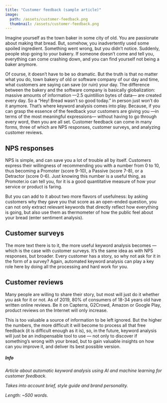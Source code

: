 ```yaml
---
title: "Customer feedback (sample article)"
image: 
  path: /assets/customer-feedback.png
  thumbnail: /assets/customer-feedback.png
---
```


Imagine yourself as the town baker in some city of old. You are passionate about making that
bread. But, somehow, you inadvertently used some spoiled ingredient. Something went wrong,
but you didn’t notice. Suddenly, people stop going to your bakery. If someone doesn’t come and
tell you, everything can come crashing down, and you can find yourself not being a baker
anymore.

Of course, it doesn’t have to be so dramatic. But the truth is that no matter what you do, town
bakery of old or software company of our day and time, what customers are saying can save (or
ruin) your day. The difference between the bakery and the software company is basically
globalization: massive amounts of information —2.5 quintillion bytes of data— are created every
day. So a “Hey! Bread wasn’t so good today.” in person just won’t do it anymore.
That’s where keyword analysis comes into play. Because, if you can grasp the essence of the
feedback your customers are giving you —in terms of the most meaningful expressions— without
having to go through every word, then you are all set. Customer feedback can come in many
forms, three of which are NPS responses, customer surveys, and analyzing customer reviews.

## NPS responses

NPS is simple, and can save you a lot of trouble all by itself. Customers express their willingness
of recommending you with a number from 0 to 10, thus becoming a Promoter (score 9-10), a
Passive (score 7-8), or a Detractor (score 0-6). Just knowing this number is a useful thing, as
Promoter.io can tell you, for it is a good quantitative measure of how your service or product is
faring.

But you can add to it about two more flavors of usefulness: by asking customers why they gave
you that score as an open-ended question, you can not only extract relevant keywords that
directly reflect how everything is going, but also use them as thermometer of how the public feel
about your bread (enter sentiment analysis).

## Customer surveys

The more text there is to it, the more useful keyword analysis becomes — which is the case with
customer surveys. It’s the same idea as with NPS responses, but broader. Every customer has a
story, so why not ask for it in the form of a survey? Again, automated keyword analysis can play
a key role here by doing all the processing and hard work for you.

## Customer reviews

Many people are willing to share their story, but most will just do it whether you ask for it or
not. As of 2019, 80% of consumers of 18-34 years old have written online reviews. Be it on
Capterra, G2Crowd, Amazon or Google Play, product reviews on the Internet will only increase.

This is too valuable a source of information to be left ignored. But the higher the numbers, the
more difficult it will become to process all that free feedback (it is difficult enough as it is), so,
in the future, keyword analysis will just be an indispensable tool to use — not only to discover if
something’s wrong with your bread, but to gain valuable insights on how can you improve it,
and deliver its best possible version.


##### _Info_
_Article about automatic keyword analysis using AI and machine learning for customer feedback._

_Takes into account brief, style guide and brand personality._

_Length: ~500 words._

